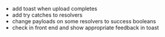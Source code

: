 - add toast when upload completes
- add try catches to resolvers
- change payloads on some resolvers to success booleans
- check in front end and show appropriate feedback in toast
